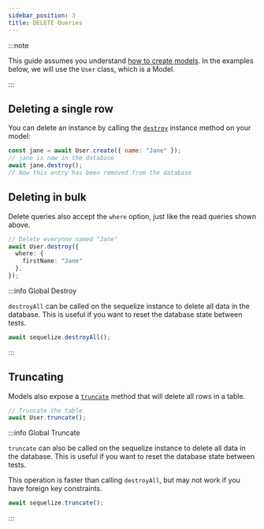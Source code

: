```yaml
---
sidebar_position: 3
title: DELETE Queries
---
```


:::note

This guide assumes you understand [how to create models](../models/defining-models.mdx).
In the examples below, we will use the `User` class, which is a Model.

:::

## Deleting a single row

You can delete an instance by calling the [`destroy`](pathname:///api/v7/classes/_sequelize_core.index.Model.html#destroy) instance method on your model:

```js
const jane = await User.create({ name: "Jane" });
// jane is now in the database
await jane.destroy();
// Now this entry has been removed from the database
```

## Deleting in bulk

Delete queries also accept the `where` option, just like the read queries shown above.

```ts
// Delete everyone named "Jane"
await User.destroy({
  where: {
    firstName: "Jane"
  },
});
```

:::info Global Destroy

`destroyAll` can be called on the sequelize instance to delete all data in the database. 
This is useful if you want to reset the database state between tests.

```ts
await sequelize.destroyAll();
```

:::


## Truncating

Models also expose a [`truncate`](pathname:///api/v7/classes/_sequelize_core.index.Model.html#truncate) method that will delete all rows in a table.

```js
// Truncate the table
await User.truncate();
```

:::info Global Truncate

`truncate` can also be called on the sequelize instance to delete all data in the database. 
This is useful if you want to reset the database state between tests.

This operation is faster than calling `destroyAll`, but may not work if you have foreign key constraints.

```ts
await sequelize.truncate();
```

:::
